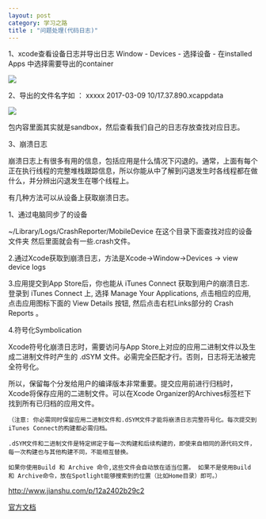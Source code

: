 ```yaml
---
layout: post
category: 学习之路
title : "问题处理(代码日志)"
---
```


1、xcode查看设备日志并导出日志  Window - Devices - 选择设备 - 在installed Apps 中选择需要导出的container

![](https://xilankong.github.io/resource/xcodeLogPath.png)

2、导出的文件名字如 ： xxxxx 2017-03-09 10/17.37.890.xcappdata

![](https://xilankong.github.io/resource/xcodeSandBox.png)

包内容里面其实就是sandbox，然后查看我们自己的日志存放查找对应日志。



3、崩溃日志

崩溃日志上有很多有用的信息，包括应用是什么情况下闪退的。通常，上面有每个正在执行线程的完整堆栈跟踪信息，所以你能从中了解到闪退发生时各线程都在做什么，并分辨出闪退发生在哪个线程上。

有几种方法可以从设备上获取崩溃日志。

1、通过电脑同步了的设备

~/Library/Logs/CrashReporter/MobileDevice 在这个目录下面查找对应的设备文件夹 然后里面就会有一些.crash文件。

2.通过Xcode获取到崩溃日志，方法是Xcode->Window->Devices -> view device logs

3.应用提交到App Store后，你也能从 iTunes Connect 获取到用户的崩溃日志. 登录到 iTunes Connect 上, 选择 Manage Your Applications, 点击相应的应用, 点击应用图标下面的 View Details 按钮, 然后点击右栏Links部分的  Crash Reports 。



4.符号化Symbolication

Xcode符号化崩溃日志时，需要访问与App Store上对应的应用二进制文件以及生成二进制文件时产生的 .dSYM 文件。必需完全匹配才行。否则，日志将无法被完全符号化。

所以，保留每个分发给用户的编译版本非常重要。提交应用前进行归档时，Xcode将保存应用的二进制文件。可以在Xcode Organizer的Archives标签栏下找到所有已归档的应用文件。

```
（注意: 你必需同时保留应用二进制文件和.dSYM文件才能将崩溃日志完整符号化。每次提交到iTunes Connect的构建都必需归档。
 
.dSYM文件和二进制文件是特定绑定于每一次构建和后续构建的，即使来自相同的源代码文件，每一次构建也与其他构建不同，不能相互替换。
 
如果你使用Build 和 Archive 命令,这些文件会自动放在适当位置。 如果不是使用Build 和 Archive命令，放在Spotlight能够搜索到的位置（比如Home目录）即可。）
```

http://www.jianshu.com/p/12a2402b29c2

[官方文档](https://developer.apple.com/library/content/technotes/tn2151/_index.html#//apple_ref/doc/uid/DTS40008184-CH1-INTRODUCTION)